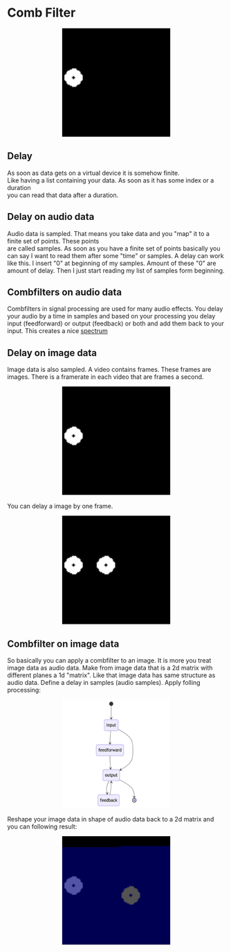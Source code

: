 # Comb Filter

<p align="center">
<img src="Images/0.png" width=250 height=250>
</p >


## Delay

As soon as data gets on a virtual device it is somehow finite. \
Like having a list containing your data. As soon as it has some index or a duration \
you can read that data after a duration. 

## Delay on audio data

Audio data is sampled. That means you take data and you "map" it to a finite set of points. These points \
are called samples. As soon as you have a finite set of points basically you can say I want to read them after some "time" or samples.
A delay can work like this. I insert "0" at beginning of my samples. Amount of these "0" are amount of delay. 
Then I just start reading my list of samples form beginning.

## Combfilters on audio data

Combfilters in signal processing are used for many audio effects. You delay your audio by a time in samples and based on your processing you delay input (feedforward) or output (feedback) or both and add them back to your input. This creates a nice [spectrum](https://en.wikipedia.org/wiki/Comb_filter) 


## Delay on image data

Image data is also sampled. A video contains frames. These frames are images. There is a framerate in each video that are frames a second. 
<p align="center">
<img src="Renders/circles.gif" width=250 height=250>
</p >

You can delay a image by one frame. 
<p align="center">
<img src="Renders/delay_image.gif" width=250 height=250>
</p >

## Combfilter on image data

So basically you can apply a combfilter to an image. It is more you treat image data as audio data. Make from image data that is a 2d matrix with different planes a 1d "matrix". Like that image data has same structure as audio data.  Define a delay in samples (audio samples). Apply folling processing: 
<p align="center">
<img src="Desc_images/signal_flow.png" width=250 height=250>
</p >

Reshape your image data in shape of audio data back to a 2d matrix and you can following result:

<p align="center">
<img src="Renders/image_comb_filter.gif" width=250 height=250>
</p >